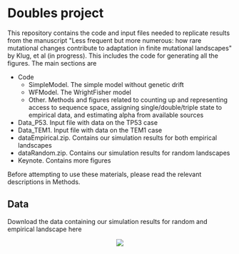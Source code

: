 # Doubles project

This repository contains the code and input files needed to replicate results from the manuscript "Less frequent but more numerous: how rare mutational changes contribute to adaptation in finite mutational landscapes" by Klug, et al (in progress). This includes the code for generating all the figures. The main sections are 

* Code
  * SimpleModel. The simple model without genetic drift
  * WFModel. The WrightFisher model
  * Other. Methods and figures related to counting up and representing access to sequence space, assigning single/double/triple state to empirical data, and estimating alpha from available sources
* Data_P53. Input file with data on the TP53 case
* Data_TEM1. Input file with data on the TEM1 case
* dataEmpirical.zip. Contains our simulation results for both empirical landscapes
* dataRandom.zip. Contains our simulation results for random landscapes
* Keynote. Contains more figures

Before attempting to use these materials, please read the relevant descriptions in Methods. 

## Data
Download the data containing our simulation results for random and empirical landscape here 
<p align = 'center'>
<a href='https://github.com/AlexKI123/DoublesProject'><img align="center" src="https://img.icons8.com/ios/50/zip.png"/></a>  

</p>
